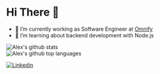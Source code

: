 # Hi There 👋

- 🔭 I’m currently working as Software Engineer at [Omnify](https://omnify.cx)
- 🌱 I’m learning about backend development with Node.js

![Alex's github stats](https://github-readme-stats.vercel.app/api?username=alexjrmatos&show_icons=true&theme=github_dark) </br>
![Alex's github top languages](https://github-readme-stats.vercel.app/api/top-langs/?username=alexjrmatos&theme=github_dark)

[![Linkedin](https://img.shields.io/badge/-LinkedIn-060606?style=flat&labelColor=0D0D0D&logo=Linkedin&Color=white)](https://www.linkedin.com/in/alexjrmatos/)

